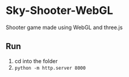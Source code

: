 # Sky-Shooter-WebGL

Shooter game made using WebGL and three.js

## Run
1. cd into the folder
2. `python -m http.server 8000`